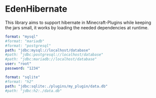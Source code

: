 # EdenHibernate
This library aims to support hibernate in Minecraft-Plugins while keeping the jars small,
it works by loading the needed dependencies at runtime.

```yml
format: "mysql"
#format: "mariadb"
#format: "postgresql"
path: "jdbc:mysql://localhost/database"
#path: "jdbc:postgresql://localhost/database"
#path: "jdbc:mariadb://localhost/database"
user: "root"
password: "1234"
```
```yml
format: "sqlite"
#format: "h2"
path: "jdbc:sqlite:./plugins/my_plugin/data.db"
#path: "jdbc:h2:./data.db"
```
